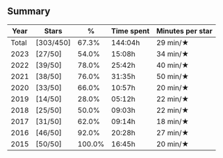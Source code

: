 ## Summary
Year|Stars|%|Time spent|Minutes per star
-|-|-|-|-
Total|[303/450]|67.3%|144:04h|29 min/★
2023|[27/50]|54.0%|15:08h|34 min/★
2022|[39/50]|78.0%|25:42h|40 min/★
2021|[38/50]|76.0%|31:35h|50 min/★
2020|[33/50]|66.0%|10:57h|20 min/★
2019|[14/50]|28.0%|05:12h|22 min/★
2018|[25/50]|50.0%|09:03h|22 min/★
2017|[31/50]|62.0%|09:14h|18 min/★
2016|[46/50]|92.0%|20:28h|27 min/★
2015|[50/50]|100.0%|16:45h|20 min/★
